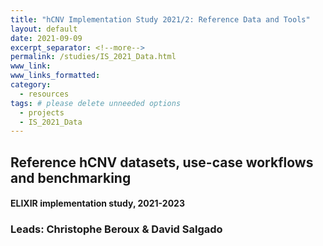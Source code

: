 ```yaml
---
title: "hCNV Implementation Study 2021/2: Reference Data and Tools"
layout: default
date: 2021-09-09
excerpt_separator: <!--more-->
permalink: /studies/IS_2021_Data.html
www_link:
www_links_formatted:
category:
  - resources
tags: # please delete unneeded options
  - projects
  - IS_2021_Data
---
```


## Reference hCNV datasets, use-case workflows and benchmarking
#### ELIXIR implementation study, 2021-2023
### Leads: Christophe Beroux & David Salgado


<!--more-->
